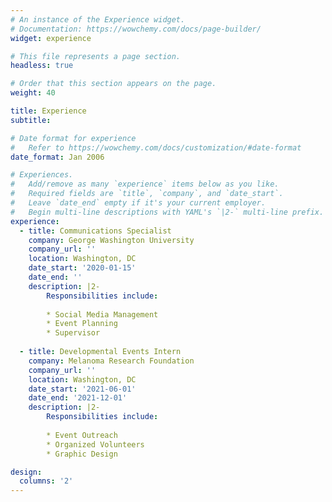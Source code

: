 ```yaml
---
# An instance of the Experience widget.
# Documentation: https://wowchemy.com/docs/page-builder/
widget: experience

# This file represents a page section.
headless: true

# Order that this section appears on the page.
weight: 40

title: Experience
subtitle:

# Date format for experience
#   Refer to https://wowchemy.com/docs/customization/#date-format
date_format: Jan 2006

# Experiences.
#   Add/remove as many `experience` items below as you like.
#   Required fields are `title`, `company`, and `date_start`.
#   Leave `date_end` empty if it's your current employer.
#   Begin multi-line descriptions with YAML's `|2-` multi-line prefix.
experience:
  - title: Communications Specialist
    company: George Washington University
    company_url: ''
    location: Washington, DC
    date_start: '2020-01-15'
    date_end: ''
    description: |2-
        Responsibilities include:
        
        * Social Media Management
        * Event Planning
        * Supervisor
        
  - title: Developmental Events Intern
    company: Melanoma Research Foundation
    company_url: ''
    location: Washington, DC
    date_start: '2021-06-01'
    date_end: '2021-12-01'
    description: |2-
        Responsibilities include:
        
        * Event Outreach
        * Organized Volunteers 
        * Graphic Design 

design:
  columns: '2'
---
```

